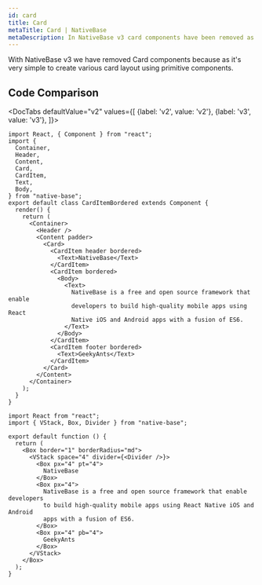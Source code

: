 ```yaml
---
id: card
title: Card
metaTitle: Card | NativeBase
metaDescription: In NativeBase v3 card components have been removed as card layouts are very easy to create using primitive components. Read on for details and code comparison.
---
```


With NativeBase v3 we have removed Card components because as it's very simple to create various card layout using primitive components.

## Code Comparison

<DocTabs
defaultValue="v2"
values={[
{label: 'v2', value: 'v2'},
{label: 'v3', value: 'v3'},
]}>
<DocTabItem value="v2">

```tsx
import React, { Component } from "react";
import {
  Container,
  Header,
  Content,
  Card,
  CardItem,
  Text,
  Body,
} from "native-base";
export default class CardItemBordered extends Component {
  render() {
    return (
      <Container>
        <Header />
        <Content padder>
          <Card>
            <CardItem header bordered>
              <Text>NativeBase</Text>
            </CardItem>
            <CardItem bordered>
              <Body>
                <Text>
                  NativeBase is a free and open source framework that enable
                  developers to build high-quality mobile apps using React
                  Native iOS and Android apps with a fusion of ES6.
                </Text>
              </Body>
            </CardItem>
            <CardItem footer bordered>
              <Text>GeekyAnts</Text>
            </CardItem>
          </Card>
        </Content>
      </Container>
    );
  }
}
```

</DocTabItem>
<DocTabItem value="v3">

```tsx
import React from "react";
import { VStack, Box, Divider } from "native-base";

export default function () {
  return (
    <Box border="1" borderRadius="md">
      <VStack space="4" divider={<Divider />}>
        <Box px="4" pt="4">
          NativeBase
        </Box>
        <Box px="4">
          NativeBase is a free and open source framework that enable developers
          to build high-quality mobile apps using React Native iOS and Android
          apps with a fusion of ES6.
        </Box>
        <Box px="4" pb="4">
          GeekyAnts
        </Box>
      </VStack>
    </Box>
  );
}
```

</DocTabItem>
</DocTabs>
